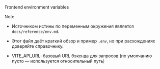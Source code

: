 <!-- neira:meta
id: NEI-20251116-vite-api-url-env
intent: docs
summary: Описана переменная VITE_API_URL для указания базового URL API.
-->

Frontend environment variables

Note

- Источником истины по переменным окружения является `docs/reference/env.md`.
- Этот файл даёт краткий обзор и пример `.env`, но при расхождениях доверяйте справочнику.

- VITE_API_URL: базовый URL бэкенда для запросов (по умолчанию пусто — используется относительный путь)
